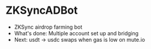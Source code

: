 # ZKSyncADBot
- ZKSync airdrop farming bot
- What's done: Multiple account set up and bridging
- Next: usdt -> usdc swaps when gas is low on mute.io
